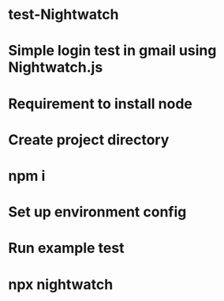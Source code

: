 # test-Nightwatch
# Simple login test in gmail using Nightwatch.js
# Requirement to install node
# Create project directory
# npm i 
# Set up environment config
# Run example test
# npx nightwatch
